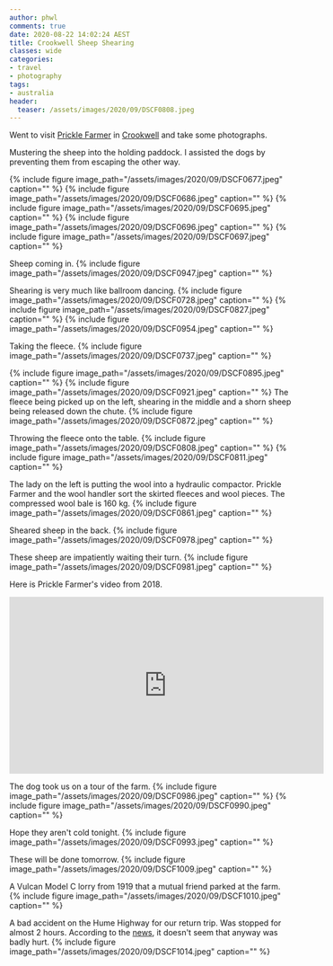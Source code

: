 ```yaml
---
author: phwl
comments: true
date: 2020-08-22 14:02:24 AEST
title: Crookwell Sheep Shearing
classes: wide
categories:
- travel
- photography
tags:
- australia
header:
  teaser: /assets/images/2020/09/DSCF0808.jpeg
---
```


Went to visit [Prickle Farmer](https://www.youtube.com/channel/UCOH92gv_xheT0AXsGkHyr5A) in [Crookwell](https://goo.gl/maps/LzuvLjxnRkrHAjR98) and take some photographs.

<!-- more -->

Mustering the sheep into the holding paddock. I assisted the dogs by 
preventing them from escaping the other way.

{% include figure image_path="/assets/images/2020/09/DSCF0677.jpeg" caption="" %}
{% include figure image_path="/assets/images/2020/09/DSCF0686.jpeg" caption="" %}
{% include figure image_path="/assets/images/2020/09/DSCF0695.jpeg" caption="" %}
{% include figure image_path="/assets/images/2020/09/DSCF0696.jpeg" caption="" %}
{% include figure image_path="/assets/images/2020/09/DSCF0697.jpeg" caption="" %}

Sheep coming in.
{% include figure image_path="/assets/images/2020/09/DSCF0947.jpeg" caption="" %}

Shearing is very much like ballroom dancing.
{% include figure image_path="/assets/images/2020/09/DSCF0728.jpeg" caption="" %}
{% include figure image_path="/assets/images/2020/09/DSCF0827.jpeg" caption="" %}
{% include figure image_path="/assets/images/2020/09/DSCF0954.jpeg" caption="" %}

Taking the fleece.
{% include figure image_path="/assets/images/2020/09/DSCF0737.jpeg" caption="" %}

{% include figure image_path="/assets/images/2020/09/DSCF0895.jpeg" caption="" %}
{% include figure image_path="/assets/images/2020/09/DSCF0921.jpeg" caption="" %}
The fleece being picked up on the left, shearing in the middle
and a shorn sheep being released down the chute.
{% include figure image_path="/assets/images/2020/09/DSCF0872.jpeg" caption="" %}

Throwing the fleece onto the table.
{% include figure image_path="/assets/images/2020/09/DSCF0808.jpeg" caption="" %}
{% include figure image_path="/assets/images/2020/09/DSCF0811.jpeg" caption="" %}

The lady on the left is putting the wool into a hydraulic compactor. Prickle Farmer
and the wool handler sort the skirted fleeces and wool pieces.
The compressed wool bale is 160 kg.
{% include figure image_path="/assets/images/2020/09/DSCF0861.jpeg" caption="" %}

Sheared sheep in the back.
{% include figure image_path="/assets/images/2020/09/DSCF0978.jpeg" caption="" %}

These sheep  are impatiently waiting their turn.
{% include figure image_path="/assets/images/2020/09/DSCF0981.jpeg" caption="" %}

Here is Prickle Farmer's video from 2018.

<iframe width="560" height="315" src="https://www.youtube.com/embed/kwua_hvbYvk" frameborder="0" allow="accelerometer; autoplay; encrypted-media; gyroscope; picture-in-picture" allowfullscreen></iframe>

The dog took us on a tour of the farm.
{% include figure image_path="/assets/images/2020/09/DSCF0986.jpeg" caption="" %}
{% include figure image_path="/assets/images/2020/09/DSCF0990.jpeg" caption="" %}

Hope they aren't cold tonight.
{% include figure image_path="/assets/images/2020/09/DSCF0993.jpeg" caption="" %}

These will be done tomorrow.
{% include figure image_path="/assets/images/2020/09/DSCF1009.jpeg" caption="" %}

A Vulcan Model C lorry from 1919 that a mutual friend parked at the farm.
{% include figure image_path="/assets/images/2020/09/DSCF1010.jpeg" caption="" %}

A bad accident on the Hume Highway for our return trip. Was stopped for
almost 2 hours. According to the [news](https://www.goulburnpost.com.au/story/6913805/multi-vehicle-crash-on-the-hume-highway/?cs=12), it doesn't seem that anyway was badly hurt.
{% include figure image_path="/assets/images/2020/09/DSCF1014.jpeg" caption="" %}

